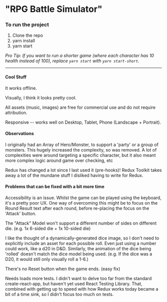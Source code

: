 # "RPG Battle Simulator"

### To run the project

1) Clone the repo
2) yarn install
3) yarn start

_Pro Tip: If you want to run a shorter game (where each character has 10 health instead of 100), replace `yarn start` with `yarn start-short`._

_________________________________________________________________________________________________________

#### Cool Stuff

It works offline.

Visually, I think it looks pretty cool.

All assets (music, images) are free for commercial use and do not require attribution.

Responsive -- works well on Desktop, Tablet, Phone (Landscape + Portrait).

#### Observations

I originally had an Array of Hero/Monster, to support a 'party' or a group of
monsters. This hugely increased the complexity, so was removed. A lot of complexities were around
targeting a specific character, but it also meant more complex logic around game over checking, etc

Redux has changed a lot since I last used it (pre-hooks)! Redux Toolkit takes away
a lot of the mundane stuff I disliked having to write for Redux.


#### Problems that can be fixed with a bit more time

Accessibility is an issue. Whilst the game can be played using the keyboard, it's
a pretty poor UX. One way of overcoming this might be to focus on the Round Result text
after each round, before re-placing the focus on the 'Attack' button.

The "Attack" Model won't support a different number of sides on different die.
(e.g. 1x 6-sided die + 1x 10-sided die)

I like the thought of a dynamically-generated dice image, so I don't need to explicitly include an asset
for each possible roll. Even just using a number could work, like a d20 in D&D.
Similarly, the animation of the dice being 'rolled' doesn't match the dice model being used.
(e.g. If the dice was a D20, it would still only visually roll a 1-6.)

There's no Reset button when the game ends. (easy fix)

Needs loads more tests. I didn't want to delve too far from the standard create-react-app, but haven't yet used
React Testing Library. That, combined with getting up to speed with how Redux works today became a bit of a time sink,
so I didn't focus too much on tests.
